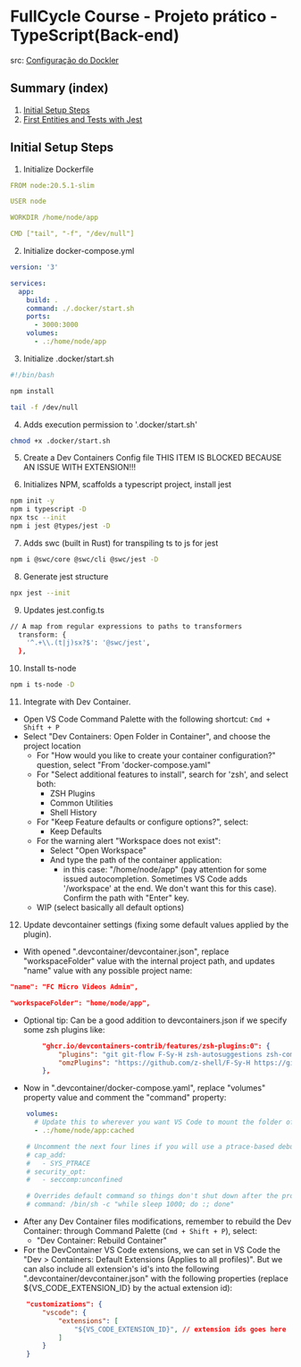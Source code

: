 # FullCycle Course - Projeto prático - TypeScript(Back-end)

src: [Configuração do Dockler](https://plataforma.fullcycle.com.br/courses/3b8c4f2c-aff9-4399-a72a-ad879e5689a2/242/168/196/conteudos?capitulo=196&conteudo=11472)

## Summary (index)
1. [Initial Setup Steps](./1.initial-setup-steps.md)
2. [First Entities and Tests with Jest](./2.first-entities-and-tests.md)

## Initial Setup Steps

1. Initialize Dockerfile
```yaml
FROM node:20.5.1-slim

USER node

WORKDIR /home/node/app

CMD ["tail", "-f", "/dev/null"]
```

2. Initialize docker-compose.yml
```yaml
version: '3'

services:
  app:
    build: .
    command: ./.docker/start.sh
    ports:
      - 3000:3000
    volumes:
      - .:/home/node/app
```

3. Initialize .docker/start.sh
```bash
#!/bin/bash

npm install

tail -f /dev/null
```

4. Adds execution permission to '.docker/start.sh'
```bash
chmod +x .docker/start.sh

```
5. Create a Dev Containers Config file
  THIS ITEM IS BLOCKED BECAUSE AN ISSUE WITH EXTENSION!!!

6. Initializes NPM, scaffolds a typescript project, install jest
```bash
npm init -y
npm i typescript -D
npx tsc --init
npm i jest @types/jest -D
```
7. Adds swc (built in Rust) for transpiling ts to js for jest 
```bash
npm i @swc/core @swc/cli @swc/jest -D
```

8. Generate jest structure
```bash
npx jest --init
```

9. Updates jest.config.ts
```bash
// A map from regular expressions to paths to transformers
  transform: {
    '^.+\\.(t|j)sx?$': '@swc/jest',
  },
```
10. Install ts-node
```zsh
npm i ts-node -D
```
11. Integrate with Dev Container.
- Open VS Code Command Palette with the following shortcut: ```Cmd + Shift + P```
- Select "Dev Containers: Open Folder in Container", and choose the project location
  - For "How would you like to create your container configuration?" question, select "From 'docker-compose.yaml"
  - For "Select additional features to install", search for 'zsh', and select both:
    - ZSH Plugins
    - Common Utilities
    - Shell History
  - For "Keep Feature defaults or configure options?", select:
    - Keep Defaults
  - For the warning alert "Workspace does not exist": 
    - Select "Open Workspace"
    - And type the path of the container application:
      - in this case: "/home/node/app" (pay attention for some issued autocompletion. Sometimes VS Code adds '/workspace' at the end. We don't want this for this case). Confirm the path with "Enter" key.
  - WIP (select basically all default options)

12. Update devcontainer settings (fixing some default values applied by the plugin). 
- With opened ".devcontainer/devcontainer.json", replace "workspaceFolder" value with the internal project path, and updates "name" value with any possible project name:
```json
"name": "FC Micro Videos Admin",
```
```json
"workspaceFolder": "home/node/app",
```
- Optional tip: Can be a good addition to devcontainers.json if we specify some zsh plugins like:
```json
		"ghcr.io/devcontainers-contrib/features/zsh-plugins:0": {
			"plugins": "git git-flow F-Sy-H zsh-autosuggestions zsh-completions",
			"omzPlugins": "https://github.com/z-shell/F-Sy-H https://github.com/zsh-users/zsh-autosuggestions https://github.com/zsh-users/zsh-completions"
		},
```
- Now in ".devcontainer/docker-compose.yaml", replace "volumes" property value and comment the "command" property:
```yaml
    volumes:
      # Update this to wherever you want VS Code to mount the folder of your project
      - .:/home/node/app:cached

    # Uncomment the next four lines if you will use a ptrace-based debugger like C++, Go, and Rust.
    # cap_add:
    #   - SYS_PTRACE
    # security_opt:
    #   - seccomp:unconfined

    # Overrides default command so things don't shut down after the process ends.
    # command: /bin/sh -c "while sleep 1000; do :; done"
```
- After any Dev Container files modifications, remember to rebuild the Dev Container: through Command Palette (```Cmd + Shift + P```), select:
  - "Dev Container: Rebuild Container"
- For the DevContainer VS Code extensions, we can set in VS Code the "Dev > Containers: Default Extensions (Applies to all profiles)". But we can also include all extension's id's into the following ".devcontainer/devcontainer.json" with the following properties (replace ${VS_CODE_EXTENSION_ID} by the actual extension id):
```json
	"customizations": {
		"vscode": {
			"extensions": [
				"${VS_CODE_EXTENSION_ID}", // extension ids goes here
			]
		}
	}
```